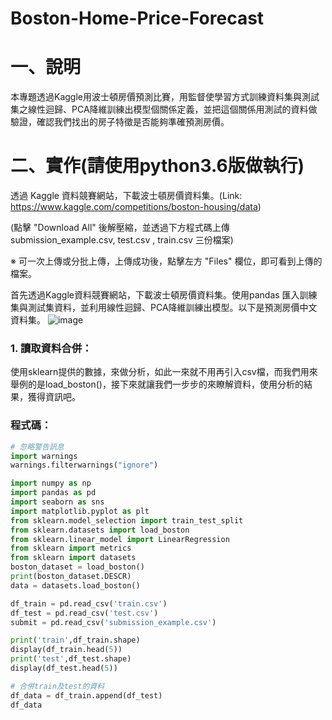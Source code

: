 # Boston-Home-Price-Forecast
# 一、說明
本專題透過Kaggle用波士頓房價預測比賽，用監督使學習方式訓練資料集與測試集之線性迴歸、PCA降維訓練出模型個關係定義，並把這個關係用測試的資料做驗證，確認我們找出的房子特徵是否能夠準確預測房價。
# 二、實作(請使用python3.6版做執行)
透過 Kaggle 資料競賽網站，下載波士頓房價資料集。(Link: https://www.kaggle.com/competitions/boston-housing/data)

(點擊 "Download All" 後解壓縮，並透過下方程式碼上傳 submission_example.csv, test.csv , train.csv 三份檔案)

※ 可一次上傳或分批上傳，上傳成功後，點擊左方 "Files" 欄位，即可看到上傳的檔案。

首先透過Kaggle資料競賽網站，下載波士頓房價資料集。使用pandas 匯入訓練集與測試集資料，並利用線性迴歸、PCA降維訓練出模型。以下是預測房價中文資料集。
![image](https://github.com/LonelyCaesar/-Boston-Home-Price-Forecast/assets/101235367/a1d49353-6730-453f-9fbf-7dc9e0e5f2b8)
### 1.	讀取資料合併：
使用sklearn提供的數據，來做分析，如此一來就不用再引入csv檔，而我們用來舉例的是load_boston()，接下來就讓我們一步步的來瞭解資料，使用分析的結果，獲得資訊吧。
### 程式碼：
```python
# 忽略警告訊息
import warnings
warnings.filterwarnings("ignore")

import numpy as np 
import pandas as pd
import seaborn as sns
import matplotlib.pyplot as plt
from sklearn.model_selection import train_test_split
from sklearn.datasets import load_boston
from sklearn.linear_model import LinearRegression
from sklearn import metrics
from sklearn import datasets
boston_dataset = load_boston()
print(boston_dataset.DESCR)
data = datasets.load_boston()

df_train = pd.read_csv('train.csv')
df_test = pd.read_csv('test.csv')
submit = pd.read_csv('submission_example.csv')

print('train',df_train.shape)
display(df_train.head(5))
print('test',df_test.shape)
display(df_test.head(5))

# 合併train及test的資料 
df_data = df_train.append(df_test)
df_data
```

